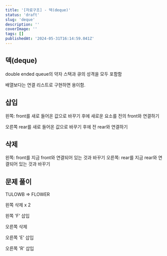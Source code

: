 ```yaml
---
title: '[자료구조] - 덱(deque)'
status: 'draft'
slug: 'deque'
description: ''
coverImage: ''
tags: []
publishedAt: '2024-05-31T16:14:59.041Z'
--- 
```


## 덱(deque)
double ended queue의 약자
스택과 큐의 성격을 모두 포함함

배열보다는 연결 리스트로 구현하면 용이함. 

## 삽입
왼쪽: front를 새로 들어온 값으로 바꾸기
후에 새로운 요소를 전의 front와 연결하기

오른쪽 rear를 새로 들어온 값으로 바꾸기
후에 전 rear와 연결하기


## 삭제
왼쪽: front를 지금 front와 연결되어 있는 것과 바꾸기
오른쪽: rear를 지금 rear와 연결되어 있는 것과 바꾸기


## 문제 풀이
TULOWB => FLOWER

왼쪽 삭제 x 2

왼쪽 'F' 삽입

오른쪽 삭제

오른쪽 'E' 삽입

오른쪽 'R' 삽입
 
